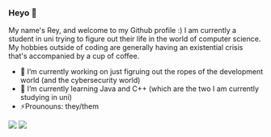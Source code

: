 ### Heyo 👋

My name's Rey, and welcome to my Github profile :)
I am currently a student in uni trying to figure out their life in the world of computer science.
My hobbies outside of coding are generally having an existential crisis that's accompanied by a cup of coffee.

- 🔭 I’m currently working on just figruing out the ropes of the development world (and the cybersecurity world)
- 🌱 I’m currently learning Java and C++ (which are the two I am currently studying in uni)
- ⚡Prounouns: they/them

![](https://github.com/reyhstone/github-stats/blob/master/generated/overview.svg)
![](https://github.com/username/github-stats/blob/master/generated/languages.svg)
